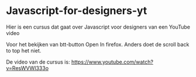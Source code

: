 # Javascript-for-designers-yt
Hier is een cursus dat gaat over Javascript voor designers van een YouTube video

Voor het bekijken van btt-button Open In firefox. Anders doet de scroll back to top het niet.

De video van de cursus is: https://www.youtube.com/watch?v=ResWVWI333o
